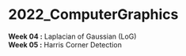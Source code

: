 # 2022_ComputerGraphics
**Week 04 :** Laplacian of Gaussian (LoG)<br>
**Week 05 :** Harris Corner Detection<br>
